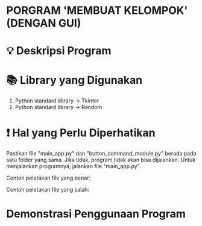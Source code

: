 # PORGRAM 'MEMBUAT KELOMPOK' (DENGAN GUI)
# 💡 Deskripsi Program


# 📚 Library yang Digunakan
1. Python standard library -> Tkinter
2. Python standard library -> Random

# ❗ Hal yang Perlu Diperhatikan
Pastikan file "main_app.py" dan "button_command_module.py" berada pada satu folder yang sama. Jika tidak, program tidak akan bisa dijalankan. Untuk menjalankan programnya, jalankan file "main_app.py".

Contoh peletakan file yang benar:

Contoh peletakan file yang salah:


# Demonstrasi Penggunaan Program


